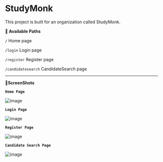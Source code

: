 # StudyMonk

This project is built for an organization called StudyMonk.

**📍 Available Paths**

`/` Home page

`/login` Login page

`/register` Register page

`/candidatesearch` CandidateSearch page

<hr/>

**📍ScreenShots**

**`Home Page`**

![image](https://github.com/SnehaYuvrajMane/StudyMonk/assets/117255140/21b86f3c-979f-402c-a360-004074393cad)


**`Login Page`**

![image](https://github.com/SnehaYuvrajMane/StudyMonk/assets/117255140/952d9924-ff36-4878-b308-c218264e5dae)


**`Register Page`**

![image](https://github.com/SnehaYuvrajMane/StudyMonk/assets/117255140/a089691c-66a8-49a7-a6a3-702df48feac2)


**`Candidate Search Page`**

![image](https://github.com/SnehaYuvrajMane/StudyMonk/assets/117255140/854fc2f9-41a6-4745-addc-a417b8cfe9d1)


